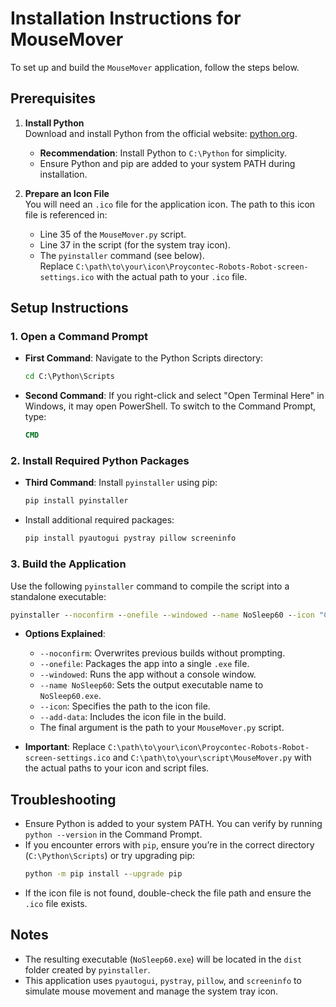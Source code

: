 # Installation Instructions for MouseMover

To set up and build the `MouseMover` application, follow the steps below.

## Prerequisites

1. **Install Python**  
   Download and install Python from the official website: <a href="https://www.python.org/downloads/" target="_blank">python.org</a>.
   - **Recommendation**: Install Python to `C:\Python` for simplicity.  
   - Ensure Python and pip are added to your system PATH during installation.

2. **Prepare an Icon File**  
   You will need an `.ico` file for the application icon. The path to this icon file is referenced in:
   - Line 35 of the `MouseMover.py` script.
   - Line 37 in the script (for the system tray icon).
   - The `pyinstaller` command (see below).  
   Replace `C:\path\to\your\icon\Proycontec-Robots-Robot-screen-settings.ico` with the actual path to your `.ico` file.

## Setup Instructions

### 1. Open a Command Prompt
- **First Command**: Navigate to the Python Scripts directory:  
  ```cmd
  cd C:\Python\Scripts
  ```
- **Second Command**: If you right-click and select "Open Terminal Here" in Windows, it may open PowerShell. To switch to the Command Prompt, type:  
  ```cmd
  CMD
  ```

### 2. Install Required Python Packages
- **Third Command**: Install `pyinstaller` using pip:  
  ```cmd
  pip install pyinstaller
  ```
- Install additional required packages:  
  ```cmd
  pip install pyautogui pystray pillow screeninfo
  ```

### 3. Build the Application
Use the following `pyinstaller` command to compile the script into a standalone executable:  
```cmd
pyinstaller --noconfirm --onefile --windowed --name NoSleep60 --icon "C:\path\to\your\icon\Proycontec-Robots-Robot-screen-settings.ico" --add-data "C:\path\to\your\icon\Proycontec-Robots-Robot-screen-settings.ico;." "C:\path\to\your\script\MouseMover.py"
```

- **Options Explained**:
  - `--noconfirm`: Overwrites previous builds without prompting.
  - `--onefile`: Packages the app into a single `.exe` file.
  - `--windowed`: Runs the app without a console window.
  - `--name NoSleep60`: Sets the output executable name to `NoSleep60.exe`.
  - `--icon`: Specifies the path to the icon file.
  - `--add-data`: Includes the icon file in the build.
  - The final argument is the path to your `MouseMover.py` script.

- **Important**: Replace `C:\path\to\your\icon\Proycontec-Robots-Robot-screen-settings.ico` and `C:\path\to\your\script\MouseMover.py` with the actual paths to your icon and script files.

## Troubleshooting
- Ensure Python is added to your system PATH. You can verify by running `python --version` in the Command Prompt.
- If you encounter errors with `pip`, ensure you’re in the correct directory (`C:\Python\Scripts`) or try upgrading pip:  
  ```cmd
  python -m pip install --upgrade pip
  ```
- If the icon file is not found, double-check the file path and ensure the `.ico` file exists.

## Notes
- The resulting executable (`NoSleep60.exe`) will be located in the `dist` folder created by `pyinstaller`.
- This application uses `pyautogui`, `pystray`, `pillow`, and `screeninfo` to simulate mouse movement and manage the system tray icon.
